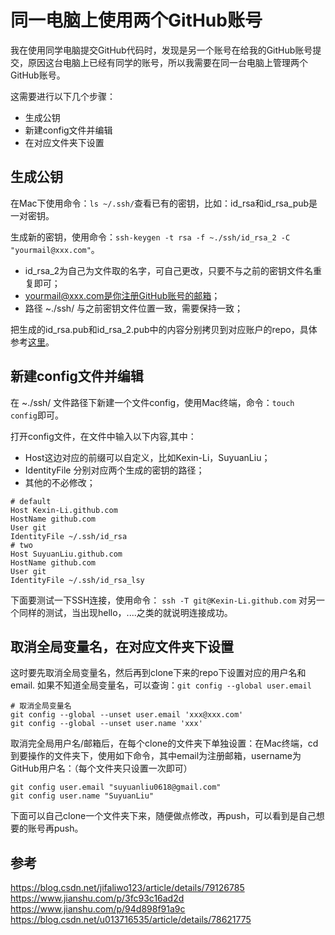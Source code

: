 # 同一电脑上使用两个GitHub账号

我在使用同学电脑提交GitHub代码时，发现是另一个账号在给我的GitHub账号提交，原因这台电脑上已经有同学的账号，所以我需要在同一台电脑上管理两个GitHub账号。

这需要进行以下几个步骤：
- 生成公钥
- 新建config文件并编辑
- 在对应文件夹下设置

## 生成公钥

在Mac下使用命令：`ls ~/.ssh/`查看已有的密钥，比如：id_rsa和id_rsa_pub是一对密钥。 

生成新的密钥，使用命令：`ssh-keygen -t rsa -f ~./ssh/id_rsa_2 -C "yourmail@xxx.com"`。
- id_rsa_2为自己为文件取的名字，可自己更改，只要不与之前的密钥文件名重复即可；
- yourmail@xxx.com是你注册GitHub账号的邮箱；
- 路径 ~./ssh/ 与之前密钥文件位置一致，需要保持一致；

把生成的id_rsa.pub和id_rsa_2.pub中的内容分别拷贝到对应账户的repo，具体参考[这里](http://www.xuanfengge.com/using-ssh-key-link-github-photo-tour.html)。

## 新建config文件并编辑

在 ~./ssh/ 文件路径下新建一个文件config，使用Mac终端，命令：`touch config`即可。

打开config文件，在文件中输入以下内容,其中：
- Host这边对应的前缀可以自定义，比如Kexin-Li，SuyuanLiu；
- IdentityFile 分别对应两个生成的密钥的路径；
- 其他的不必修改；
```
# default                                                                       
Host Kexin-Li.github.com
HostName github.com
User git
IdentityFile ~/.ssh/id_rsa
# two                                                                           
Host SuyuanLiu.github.com
HostName github.com
User git
IdentityFile ~/.ssh/id_rsa_lsy
```

下面要测试一下SSH连接，使用命令：
`ssh -T git@Kexin-Li.github.com`
对另一个同样的测试，当出现hello，....之类的就说明连接成功。

## 取消全局变量名，在对应文件夹下设置

这时要先取消全局变量名，然后再到clone下来的repo下设置对应的用户名和email.
如果不知道全局变量名，可以查询：`git config --global user.email`

```
# 取消全局变量名
git config --global --unset user.email 'xxx@xxx.com'
git config --global --unset user.name 'xxx'
```

取消完全局用户名/邮箱后，在每个clone的文件夹下单独设置：在Mac终端，cd到要操作的文件夹下，使用如下命令，其中email为注册邮箱，username为GitHub用户名：（每个文件夹只设置一次即可）
```
git config user.email "suyuanliu0618@gmail.com"
git config user.name "SuyuanLiu"
```
下面可以自己clone一个文件夹下来，随便做点修改，再push，可以看到是自己想要的账号再push。



## 参考

https://blog.csdn.net/jifaliwo123/article/details/79126785  
https://www.jianshu.com/p/3fc93c16ad2d    
https://www.jianshu.com/p/94d898f91a9c     
https://blog.csdn.net/u013716535/article/details/78621775
